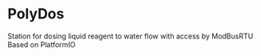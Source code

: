 # PolyDos
 Station for dosing liquid reagent to water flow with access by ModBusRTU
Based on PlatformIO
